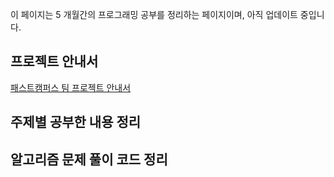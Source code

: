 이 페이지는 5 개월간의 프로그래밍 공부를 정리하는 페이지이며, 아직 업데이트 중입니다. 

## 프로젝트 안내서

[패스트캠퍼스 팀 프로젝트 안내서](./team-project-soundhub.md)

## 주제별 공부한 내용 정리

## 알고리즘 문제 풀이 코드 정리
